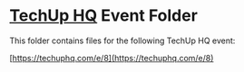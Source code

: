 [TechUp HQ][techuphq] Event Folder
====

This folder contains files for the following TechUp HQ event:

[https://techuphq.com/e/8](https://techuphq.com/e/8)

[techuphq]: http://techuphq.com